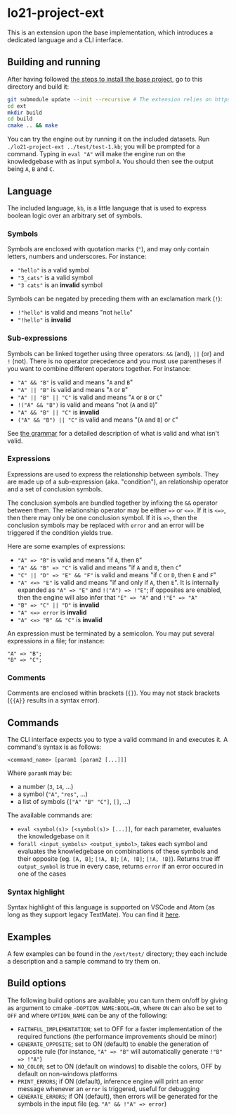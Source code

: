# lo21-project-ext

This is an extension upon the base implementation, which introduces a dedicated language and a CLI interface.

## Building and running

After having followed [the steps to install the base project](../README.md#Installation), go to this directory and build it:

```sh
git submodule update --init --recursive # The extension relies on https://github.com/adri326/lists.c
cd ext
mkdir build
cd build
cmake .. && make
```

You can try the engine out by running it on the included datasets.
Run `./lo21-project-ext ../test/test-1.kb`; you will be prompted for a command.
Typing in `eval "A"` will make the engine run on the knowledgebase with as input symbol `A`.
You should then see the output being `A`, `B` and `C`.

## Language

The included language, `kb`, is a little language that is used to express boolean logic over an arbitrary set of symbols.

### Symbols

Symbols are enclosed with quotation marks (`"`), and may only contain letters, numbers and underscores.
For instance:

- `"hello"` is a valid symbol
- `"3_cats"` is a valid symbol
- `"3 cats"` is an **invalid** symbol

Symbols can be negated by preceding them with an exclamation mark (`!`):

- `!"hello"` is valid and means "not `hello`"
- `"!hello"` is **invalid**

### Sub-expressions

Symbols can be linked together using three operators: `&&` (and), `||` (or) and `!` (not).
There is no operator precedence and you must use parentheses if you want to combine different operators together.
For instance:

- `"A" && "B"` is valid and means "`A` and `B`"
- `"A" || "B"` is valid and means "`A` or `B`"
- `"A" || "B" || "C"` is valid and means "`A` or `B` or `C`"
- `!("A" && "B")` is valid and means "not (`A` and `B`)"
- `"A" && "B" || "C"` is **invalid**
- `("A" && "B") || "C"` is valid and means "(`A` and `B`) or `C`"

See [the grammar](./grammar.ebnf) for a detailed description of what is valid and what isn't valid.

### Expressions

Expressions are used to express the relationship between symbols. They are made up of a sub-expression (aka. "condition"), an relationship operator and a set of conclusion symbols.

The conclusion symbols are bundled together by infixing the `&&` operator between them.
The relationship operator may be either `=>` or `<=>`. If it is `<=>`, then there may only be one conclusion symbol.
If it is `=>`, then the conclusion symbols may be replaced with `error` and an error will be triggered if the condition yields true.

Here are some examples of expressions:

- `"A" => "B"` is valid and means "if `A`, then `B`"
- `"A" && "B" => "C"` is valid and means "if `A` and `B`, then `C`"
- `"C" || "D" => "E" && "F"` is valid and means "if `C` or `D`, then `E` and `F`"
- `"A" <=> "E"` is valid and means "if and only if `A`, then `E`". It is internally expanded as `"A" => "E"` and `!("A") => !"E"`; if opposites are enabled, then the engine will also infer that `"E" => "A"` and `!"E" => "A"`
- `"B" => "C" || "D"` is **invalid**
- `"A" <=> error` is **invalid**
- `"A" <=> "B" && "C"` is **invalid**

An expression must be terminated by a semicolon.
You may put several expressions in a file; for instance:

```kb
"A" => "B";
"B" => "C";
```

### Comments

Comments are enclosed within brackets (`{}`). You may not stack brackets (`{{A}}` results in a syntax error).

## Commands

The CLI interface expects you to type a valid command in and executes it.
A command's syntax is as follows:

```
<command_name> [param1 [param2 [...]]]
```

Where `paramN` may be:

- a number (`3`, `14`, ...)
- a symbol (`"A"`, `"res"`, ...)
- a list of symbols (`["A" "B" "C"]`, `[]`, ...)

The available commands are:

- `eval <symbol(s)> [<symbol(s)> [...]]`, for each parameter, evaluates the knowledgebase on it
- `forall <input_symbols> <output_symbol>`, takes each symbol and evaluates the knowledgebase on combinations of these symbols and their opposite (eg. `[A, B]`; `[!A, B]`; `[A, !B]`; `[!A, !B]`).
Returns true iff `output_symbol` is true in every case, returns `error` if an error occured in one of the cases

### Syntax highlight

Syntax highlight of this language is supported on VSCode and Atom (as long as they support legacy TextMate). You can find it [here](https://github.com/adri326/language-kb).

## Examples

A few examples can be found in the `/ext/test/` directory; they each include a description and a sample command to try them on.

## Build options

The following build options are available; you can turn them on/off by giving as argument to cmake `-DOPTION_NAME:BOOL=ON`, where `ON` can also be set to `OFF` and where `OPTION_NAME` can be any of the following:

- `FAITHFUL_IMPLEMENTATION`; set to OFF for a faster implementation of the required functions (the performance improvements should be minor)
- `GENERATE_OPPOSITE`; set to ON (default) to enable the generation of opposite rule (for instance, `"A" => "B"` will automatically generate `!"B" => !"A"`)
- `NO_COLOR`; set to ON (default on windows) to disable the colors, OFF by default on non-windows platforms
- `PRINT_ERRORS`; if ON (default), inference engine will print an error message whenever an `error` is triggered, useful for debugging
- `GENERATE_ERRORS`; if ON (default), then errors will be generated for the symbols in the input file (eg. `"A" && !"A" => error`)

